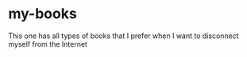 # my-books
This one has all types of books that I prefer when I want to disconnect myself from the Internet 
